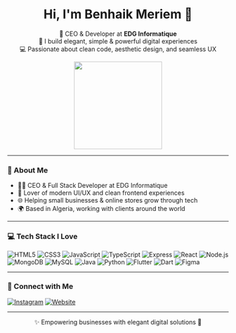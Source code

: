 <h1 align="center">Hi, I'm Benhaik Meriem 💖</h1>

<p align="center">
  🎀 CEO & Developer at <strong>EDG Informatique</strong><br/>
  🌸 I build elegant, simple & powerful digital experiences<br/>
  💻 Passionate about clean code, aesthetic design, and seamless UX
</p>

<p align="center">
  <img src="https://media.giphy.com/media/3o6Zt481isNVuQI1l6/giphy.gif" width="200"/>
</p>

---

### 🌷 About Me

- 👩‍💼 CEO & Full Stack Developer at EDG Informatique  
- 💅 Lover of modern UI/UX and clean frontend experiences  
- 🌐 Helping small businesses & online stores grow through tech  
- 🌍 Based in Algeria, working with clients around the world  

---

### 💻 Tech Stack I Love

![HTML5](https://img.shields.io/badge/HTML5-ff69b4?style=for-the-badge&logo=html5&logoColor=white)
![CSS3](https://img.shields.io/badge/CSS3-ffb6c1?style=for-the-badge&logo=css3&logoColor=white)
![JavaScript](https://img.shields.io/badge/JavaScript-fac1e2?style=for-the-badge&logo=javascript&logoColor=white)
![TypeScript](https://img.shields.io/badge/TypeScript-9c27b0?style=for-the-badge&logo=typescript&logoColor=white)
![Express](https://img.shields.io/badge/Express-ff8fab?style=for-the-badge&logo=express&logoColor=white)
![React](https://img.shields.io/badge/React-cda4de?style=for-the-badge&logo=react&logoColor=white)
![Node.js](https://img.shields.io/badge/Node.js-ff8fab?style=for-the-badge&logo=node.js&logoColor=white)
![MongoDB](https://img.shields.io/badge/MongoDB-fbcfe8?style=for-the-badge&logo=mongodb&logoColor=white)
![MySQL](https://img.shields.io/badge/MySQL-ffb3c6?style=for-the-badge&logo=mysql&logoColor=white)
![Java](https://img.shields.io/badge/Java-ffb6c1?style=for-the-badge&logo=java&logoColor=white)
![Python](https://img.shields.io/badge/Python-f4c2c2?style=for-the-badge&logo=python&logoColor=white)
![Flutter](https://img.shields.io/badge/Flutter-60b0f4?style=for-the-badge&logo=flutter&logoColor=white)
![Dart](https://img.shields.io/badge/Dart-0175c2?style=for-the-badge&logo=dart&logoColor=white)
![Figma](https://img.shields.io/badge/Figma-eec0f3?style=for-the-badge&logo=figma&logoColor=white)

---

### 🌸 Connect with Me

[![Instagram](https://img.shields.io/badge/Instagram-ff66cc?style=for-the-badge&logo=instagram&logoColor=white)](https://www.instagram.com/edg_informatique/)
[![Website](https://img.shields.io/badge/EDG%20Informatique-eec0f3?style=for-the-badge&logo=google-chrome&logoColor=white)](https://edg-informatique--kohl.vercel.app/?fbclid=PAZXh0bgNhZW0CMTEAAac9fUH3TkulQM_ACd2O7OBY5mT2sGrNQPrVpJzhsJPf_QaY3KKDT_xMDAMl3w_aem_ueaMIOM3pV4MNoUoo6W99g)

---

<p align="center">
  ✨ Empowering businesses with elegant digital solutions 🎀  
</p>

